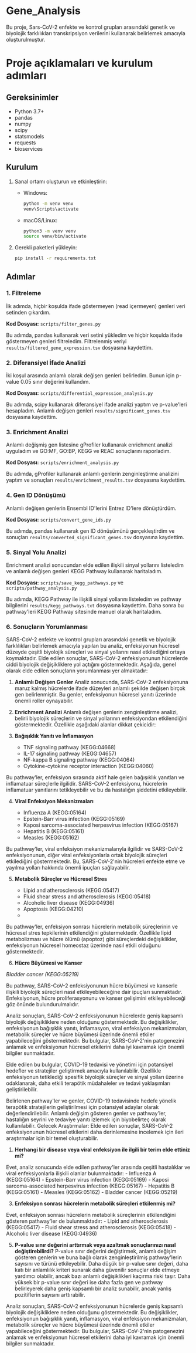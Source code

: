 # Gene_Analysis

Bu proje, Sars-CoV-2 enfekte ve kontrol grupları arasındaki genetik ve biyolojik farklılıkları transkripsiyon verilerini kullanarak belirlemek amacıyla oluşturulmuştur.

# Proje açıklamaları ve kurulum adımları

## Gereksinimler

- Python 3.7+
- pandas
- numpy
- scipy
- statsmodels
- requests
- bioservices

## Kurulum

1. Sanal ortamı oluşturun ve etkinleştirin:

    - Windows:
      ```bash
      python -m venv venv
      venv\Scripts\activate
      ```

    - macOS/Linux:
      ```bash
      python3 -m venv venv
      source venv/bin/activate
      ```

2. Gerekli paketleri yükleyin:
    ```bash
    pip install -r requirements.txt
    ```

## Adımlar

### 1. Filtreleme

İlk adımda, hiçbir koşulda ifade göstermeyen (read içermeyen) genleri veri setinden çıkardım.

**Kod Dosyası:** `scripts/filter_genes.py`

Bu adımda, pandas kullanarak veri setini yükledim ve hiçbir koşulda ifade göstermeyen genleri filtreledim. Filtrelenmiş veriyi `results/filtered_gene_expression.tsv` dosyasına kaydettim.

### 2. Diferansiyel İfade Analizi

İki koşul arasında anlamlı olarak değişen genleri belirledim. Bunun için p-value 0.05 sınır değerini kullandım.

**Kod Dosyası:** `scripts/differential_expression_analysis.py`

Bu adımda, scipy kullanarak diferansiyel ifade analizi yaptım ve p-value'leri hesapladım. Anlamlı değişen genleri `results/significant_genes.tsv` dosyasına kaydettim.

### 3. Enrichment Analizi

Anlamlı değişmiş gen listesine gProfiler kullanarak enrichment analizi uyguladım ve GO:MF, GO:BP, KEGG ve REAC sonuçlarını raporladım.

**Kod Dosyası:** `scripts/enrichment_analysis.py`

Bu adımda, gProfiler kullanarak anlamlı genlerin zenginleştirme analizini yaptım ve sonuçları `results/enrichment_results.tsv` dosyasına kaydettim.

### 4. Gen ID Dönüşümü

Anlamlı değişen genlerin Ensembl ID'lerini Entrez ID'lere dönüştürdüm.

**Kod Dosyası:** `scripts/convert_gene_ids.py`

Bu adımda, pandas kullanarak gen ID dönüşümünü gerçekleştirdim ve sonuçları `results/converted_significant_genes.tsv` dosyasına kaydettim.

### 5. Sinyal Yolu Analizi

Enrichment analizi sonucundan elde edilen ilişkili sinyal yollarını listeledim ve anlamlı değişen genleri KEGG Pathway kullanarak haritaladım.

**Kod Dosyası:** `scripts/save_kegg_pathways.py` ve `scripts/pathway_analysis.py`

Bu adımda, KEGG Pathway ile ilişkili sinyal yollarını listeledim ve pathway bilgilerini `results/kegg_pathways.txt` dosyasına kaydettim. Daha sonra bu pathway'leri KEGG Pathway sitesinde manuel olarak haritaladım.

### 6. Sonuçların Yorumlanması

SARS-CoV-2 enfekte ve kontrol grupları arasındaki genetik ve biyolojik farklılıkları belirlemek amacıyla yapılan bu analiz, enfeksiyonun hücresel düzeyde çeşitli biyolojik süreçleri ve sinyal yollarını nasıl etkilediğini ortaya koymaktadır. Elde edilen sonuçlar, SARS-CoV-2 enfeksiyonunun hücrelerde ciddi biyolojik değişikliklere yol açtığını göstermektedir. Aşağıda, genel olarak elde edilen sonuçların yorumlanması yer almaktadır:

1. **Anlamlı Değişen Genler**
Analiz sonucunda, SARS-CoV-2 enfeksiyonuna maruz kalmış hücrelerde ifade düzeyleri anlamlı şekilde değişen birçok gen belirlenmiştir. Bu genler, enfeksiyonun hücresel yanıtı üzerinde önemli roller oynayabilir.

2. **Enrichment Analizi**
Anlamlı değişen genlerin zenginleştirme analizi, belirli biyolojik süreçlerin ve sinyal yollarının enfeksiyondan etkilendiğini göstermektedir. Özellikle aşağıdaki alanlar dikkat çekicidir:

3. **Bağışıklık Yanıtı ve İnflamasyon**

   - TNF signaling pathway (KEGG:04668)
   - IL-17 signaling pathway (KEGG:04657)
   - NF-kappa B signaling pathway (KEGG:04064)
   - Cytokine-cytokine receptor interaction (KEGG:04060)

Bu pathway'ler, enfeksiyon sırasında aktif hale gelen bağışıklık yanıtları ve inflamatuar süreçlerle ilgilidir. SARS-CoV-2 enfeksiyonu, hücrelerin inflamatuar yanıtlarını tetikleyebilir ve bu da hastalığın şiddetini etkileyebilir.

4. **Viral Enfeksiyon Mekanizmaları**

   - Influenza A (KEGG:05164)
   - Epstein-Barr virus infection (KEGG:05169)
   - Kaposi sarcoma-associated herpesvirus infection (KEGG:05167)
   - Hepatitis B (KEGG:05161)
   - Measles (KEGG:05162)

Bu pathway'ler, viral enfeksiyon mekanizmalarıyla ilgilidir ve SARS-CoV-2 enfeksiyonunun, diğer viral enfeksiyonlarla ortak biyolojik süreçleri etkilediğini göstermektedir. Bu, SARS-CoV-2'nin hücreleri enfekte etme ve yayılma yolları hakkında önemli ipuçları sağlayabilir.

5. **Metabolik Süreçler ve Hücresel Stres**

   - Lipid and atherosclerosis (KEGG:05417)
   - Fluid shear stress and atherosclerosis (KEGG:05418)
   - Alcoholic liver disease (KEGG:04936)
   - Apoptosis (KEGG:04210)
   - 
Bu pathway'ler, enfeksiyon sonrası hücrelerin metabolik süreçlerinin ve hücresel stres tepkilerinin etkilendiğini göstermektedir. Özellikle lipid metabolizması ve hücre ölümü (apoptoz) gibi süreçlerdeki değişiklikler, enfeksiyonun hücresel homeostaz üzerinde nasıl etkili olduğunu göstermektedir.

6. **Hücre Büyümesi ve Kanser**
   
*Bladder cancer (KEGG:05219)*

Bu pathway, SARS-CoV-2 enfeksiyonunun hücre büyümesi ve kanserle ilişkili biyolojik süreçleri nasıl etkileyebileceğine dair ipuçları sunmaktadır. Enfeksiyonun, hücre proliferasyonunu ve kanser gelişimini etkileyebileceği göz önünde bulundurulmalıdır.

Analiz sonuçları, SARS-CoV-2 enfeksiyonunun hücrelerde geniş kapsamlı biyolojik değişikliklere neden olduğunu göstermektedir. Bu değişiklikler, enfeksiyonun bağışıklık yanıtı, inflamasyon, viral enfeksiyon mekanizmaları, metabolik süreçler ve hücre büyümesi üzerinde önemli etkiler yapabileceğini göstermektedir. Bu bulgular, SARS-CoV-2'nin patogenezini anlamak ve enfeksiyonun hücresel etkilerini daha iyi kavramak için önemli bilgiler sunmaktadır.

Elde edilen bu bulgular, COVID-19 tedavisi ve yönetimi için potansiyel hedefler ve stratejiler geliştirmek amacıyla kullanılabilir. Özellikle enfeksiyonun tetiklediği spesifik biyolojik süreçler ve sinyal yolları üzerine odaklanarak, daha etkili terapötik müdahaleler ve tedavi yaklaşımları geliştirilebilir.

Belirlenen pathway'ler ve genler, COVID-19 tedavisinde hedefe yönelik terapötik stratejilerin geliştirilmesi için potansiyel adaylar olarak değerlendirilebilir.
Anlamlı değişim gösteren genler ve pathway'ler, hastalığın seyrini ve tedaviye yanıtı izlemek için biyobelirteç olarak kullanılabilir.
Gelecek Araştırmalar: Elde edilen sonuçlar, SARS-CoV-2 enfeksiyonunun hücresel etkilerini daha derinlemesine incelemek için ileri araştırmalar için bir temel oluşturabilir.

1. **Herhangi bir disease veya viral enfeksiyon ile ilgili bir terim elde ettiniz mi?**
   
Evet, analiz sonucunda elde edilen pathway'ler arasında çeşitli hastalıklar ve viral enfeksiyonlarla ilişkili olanlar bulunmaktadır:
    - Influenza A (KEGG:05164)
    - Epstein-Barr virus infection (KEGG:05169)
    - Kaposi sarcoma-associated herpesvirus infection (KEGG:05167)
    - Hepatitis B (KEGG:05161)
    - Measles (KEGG:05162)
    - Bladder cancer (KEGG:05219)

3. **Enfeksiyon sonrası hücrelerin metabolik süreçleri etkilenmiş mi?**
   
Evet, enfeksiyon sonrası hücrelerin metabolik süreçlerinin etkilendiğini gösteren pathway'ler de bulunmaktadır:
    - Lipid and atherosclerosis (KEGG:05417)
    - Fluid shear stress and atherosclerosis (KEGG:05418)
    - Alcoholic liver disease (KEGG:04936)

5. **P-value sınır değerini arttırmak veya azaltmak sonuçlarınızı nasıl değiştirebilirdi?**
P-value sınır değerini değiştirmek, anlamlı değişim gösteren genlerin ve buna bağlı olarak zenginleştirilmiş pathway'lerin sayısını ve türünü etkileyebilir. Daha düşük bir p-value sınır değeri, daha katı bir anlamlılık kriteri sunarak daha güvenilir sonuçlar elde etmeye yardımcı olabilir, ancak bazı anlamlı değişiklikleri kaçırma riski taşır. Daha yüksek bir p-value sınır değeri ise daha fazla gen ve pathway belirleyerek daha geniş kapsamlı bir analiz sunabilir, ancak yanlış pozitiflerin sayısını arttırabilir.

Analiz sonuçları, SARS-CoV-2 enfeksiyonunun hücrelerde geniş kapsamlı biyolojik değişikliklere neden olduğunu göstermektedir. Bu değişiklikler, enfeksiyonun bağışıklık yanıtı, inflamasyon, viral enfeksiyon mekanizmaları, metabolik süreçler ve hücre büyümesi üzerinde önemli etkiler yapabileceğini göstermektedir. Bu bulgular, SARS-CoV-2'nin patogenezini anlamak ve enfeksiyonun hücresel etkilerini daha iyi kavramak için önemli bilgiler sunmaktadır.
